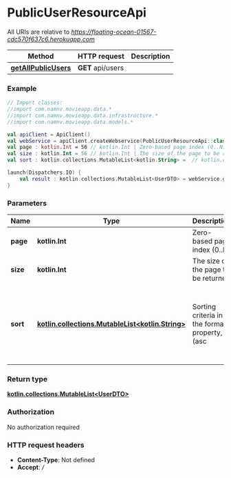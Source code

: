 # PublicUserResourceApi

All URIs are relative to *https://floating-ocean-01567-cdc570f637c6.herokuapp.com*

Method | HTTP request | Description
------------- | ------------- | -------------
[**getAllPublicUsers**](PublicUserResourceApi.md#getAllPublicUsers) | **GET** api/users | 





### Example
```kotlin
// Import classes:
//import com.namnv.movieapp.data.*
//import com.namnv.movieapp.data.infrastructure.*
//import com.namnv.movieapp.data.models.*

val apiClient = ApiClient()
val webService = apiClient.createWebservice(PublicUserResourceApi::class.java)
val page : kotlin.Int = 56 // kotlin.Int | Zero-based page index (0..N)
val size : kotlin.Int = 56 // kotlin.Int | The size of the page to be returned
val sort : kotlin.collections.MutableList<kotlin.String> =  // kotlin.collections.MutableList<kotlin.String> | Sorting criteria in the format: property,(asc|desc). Default sort order is ascending. Multiple sort criteria are supported.

launch(Dispatchers.IO) {
    val result : kotlin.collections.MutableList<UserDTO> = webService.getAllPublicUsers(page, size, sort)
}
```

### Parameters

Name | Type | Description  | Notes
------------- | ------------- | ------------- | -------------
 **page** | **kotlin.Int**| Zero-based page index (0..N) | [optional] [default to 0]
 **size** | **kotlin.Int**| The size of the page to be returned | [optional] [default to 20]
 **sort** | [**kotlin.collections.MutableList&lt;kotlin.String&gt;**](kotlin.String.md)| Sorting criteria in the format: property,(asc|desc). Default sort order is ascending. Multiple sort criteria are supported. | [optional]

### Return type

[**kotlin.collections.MutableList&lt;UserDTO&gt;**](UserDTO.md)

### Authorization

No authorization required

### HTTP request headers

 - **Content-Type**: Not defined
 - **Accept**: */*

